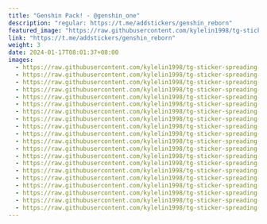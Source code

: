 ```yaml
---
title: "Genshin Pack! - @genshin_one"
description: "regular: https://t.me/addstickers/genshin_reborn"
featured_image: "https://raw.githubusercontent.com/kylelin1998/tg-sticker-spreading-worldwide-images/main/img/d482e26c-76d0-483b-84b5-872eebcd0c6b.jpg"
link: "https://t.me/addstickers/genshin_reborn"
weight: 3
date: 2024-01-17T08:01:37+08:00
images:
  - https://raw.githubusercontent.com/kylelin1998/tg-sticker-spreading-worldwide-images/main/img/d482e26c-76d0-483b-84b5-872eebcd0c6b.jpg
  - https://raw.githubusercontent.com/kylelin1998/tg-sticker-spreading-worldwide-images/main/img/79c4f764-c700-48d8-b9c2-9f34e19377e2.jpg
  - https://raw.githubusercontent.com/kylelin1998/tg-sticker-spreading-worldwide-images/main/img/6de2bde8-a6aa-4ec7-bdad-b377fca7641e.jpg
  - https://raw.githubusercontent.com/kylelin1998/tg-sticker-spreading-worldwide-images/main/img/d24bd804-aab2-4f6d-b8fb-a3c8be7d61bc.jpg
  - https://raw.githubusercontent.com/kylelin1998/tg-sticker-spreading-worldwide-images/main/img/5da92898-d58b-4317-8db0-d291948fa3c6.jpg
  - https://raw.githubusercontent.com/kylelin1998/tg-sticker-spreading-worldwide-images/main/img/8db38630-5a82-4d64-a93b-02c62511f598.jpg
  - https://raw.githubusercontent.com/kylelin1998/tg-sticker-spreading-worldwide-images/main/img/fa56e794-aaf1-488b-aa8d-8aab94db34c5.jpg
  - https://raw.githubusercontent.com/kylelin1998/tg-sticker-spreading-worldwide-images/main/img/1610fa75-e385-435b-8d57-8ba443053abc.jpg
  - https://raw.githubusercontent.com/kylelin1998/tg-sticker-spreading-worldwide-images/main/img/f24b3aa7-8da1-40c5-831e-75f49693a746.jpg
  - https://raw.githubusercontent.com/kylelin1998/tg-sticker-spreading-worldwide-images/main/img/c82caab4-e2b1-40e3-b698-b2225c105163.jpg
  - https://raw.githubusercontent.com/kylelin1998/tg-sticker-spreading-worldwide-images/main/img/92e369cc-adb4-4af6-8f45-f29028faf2ae.jpg
  - https://raw.githubusercontent.com/kylelin1998/tg-sticker-spreading-worldwide-images/main/img/2113ba6a-6921-4005-a6a5-05ca29aeab43.jpg
  - https://raw.githubusercontent.com/kylelin1998/tg-sticker-spreading-worldwide-images/main/img/fac45667-e8c3-436a-ab7a-2ac40a735483.jpg
  - https://raw.githubusercontent.com/kylelin1998/tg-sticker-spreading-worldwide-images/main/img/05003966-3adf-42a8-b933-11c0e4f20894.jpg
  - https://raw.githubusercontent.com/kylelin1998/tg-sticker-spreading-worldwide-images/main/img/48f0c5a1-6f8d-4b82-885e-ab8c7990d084.jpg
  - https://raw.githubusercontent.com/kylelin1998/tg-sticker-spreading-worldwide-images/main/img/0232fa38-ed94-43a5-8477-e53ff75c4a1a.jpg
  - https://raw.githubusercontent.com/kylelin1998/tg-sticker-spreading-worldwide-images/main/img/1194e5fc-7558-43af-91d1-d15e6529a990.jpg
  - https://raw.githubusercontent.com/kylelin1998/tg-sticker-spreading-worldwide-images/main/img/193ec749-d081-4edc-9c59-919a5695febe.jpg
  - https://raw.githubusercontent.com/kylelin1998/tg-sticker-spreading-worldwide-images/main/img/86a063ea-3fdb-4aac-b64e-3fcc087ab219.jpg
  - https://raw.githubusercontent.com/kylelin1998/tg-sticker-spreading-worldwide-images/main/img/899479e0-7e82-48b1-b43a-ac8adfbfec25.jpg
---
```

